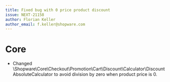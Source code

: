 ```yaml
---
title: Fixed bug with 0 price product discount
issue: NEXT-21158
author: Florian Keller
author_email: f.keller@shopware.com
---
```

# Core

* Changed \Shopware\Core\Checkout\Promotion\Cart\Discount\Calculator\DiscountAbsoluteCalculator to avoid division by zero when product price is 0. 
